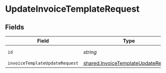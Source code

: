 # UpdateInvoiceTemplateRequest


## Fields

| Field                                                                                             | Type                                                                                              | Required                                                                                          | Description                                                                                       |
| ------------------------------------------------------------------------------------------------- | ------------------------------------------------------------------------------------------------- | ------------------------------------------------------------------------------------------------- | ------------------------------------------------------------------------------------------------- |
| `id`                                                                                              | *string*                                                                                          | :heavy_check_mark:                                                                                | Unique identifier                                                                                 |
| `invoiceTemplateUpdateRequest`                                                                    | [shared.InvoiceTemplateUpdateRequest](../../../sdk/models/shared/invoicetemplateupdaterequest.md) | :heavy_minus_sign:                                                                                | N/A                                                                                               |